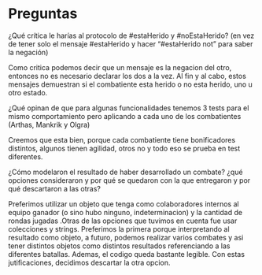 # Preguntas

¿Qué crítica le harías al protocolo de #estaHerido y #noEstaHerido? (en vez de tener solo el mensaje #estaHerido y hacer “#estaHerido not” para saber la negación)

Como critica podemos decir que un mensaje es la negacion del otro, entonces no es necesario declarar los dos a la vez. Al fin y al cabo, estos mensajes demuestran si el combatiente esta herido o no esta herido, uno u otro estado. 

¿Qué opinan de que para algunas funcionalidades tenemos 3 tests para el mismo comportamiento pero aplicando a cada uno de los combatientes (Arthas, Mankrik y Olgra)

Creemos que esta bien, porque cada combatiente tiene bonificadores distintos, algunos tienen agilidad, otros no y todo eso se prueba en test diferentes.

¿Cómo modelaron el resultado de haber desarrollado un combate? ¿qué opciones consideraron y por qué se quedaron con la que entregaron y por qué descartaron a las otras?

Preferimos utilizar un objeto que tenga como colaboradores internos al equipo ganador (o sino hubo ninguno, indeterminacion) y la cantidad de rondas jugadas .Otras de las opciones que tuvimos en cuenta fue usar colecciones y strings. Preferimos la primera porque interpretando al resultado como objeto, a futuro, podemos realizar varios combates y asi tener distintos objetos como distintos resultados referenciando a las diferentes batallas. Ademas, el codigo queda bastante legible. Con estas jutificaciones, decidimos descartar la otra opcion.
